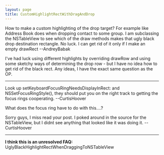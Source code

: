 ```yaml
---
layout: page
title: CustomHighlightRectWithDragAndDrop
---
```




How to make a custom highlighting of the drop target? For example like Address Book does when dropping contact to some group. I am subclassing the NSTableView to see which of the draw methods makes that ugly black drop destination rectangle. No luck. I can get rid of it only if I make an empty drawRect --AndreyBabak

I've had luck using different highlights by overriding drawRow and using some sketchy ways of determining the drop row - but I have no idea how to get rid of the black rect.  Any ideas, I have the exact same question as the OP.

----

Look up setKeyboardFocusRingNeedsDisplayInRect: and NSSetFocusRingStyle(), they should put you on the right track to getting the focus rings cooperating. --CurtisHoover

What does the focus ring have to do with this....?
 
Sorry guys, I miss read your post. I poked around in the source for the NSTableView, but I didnt see anything that looked like it was doing it. -- CurtisHoover

----
**I think this is an unresolved FAQ:** UglyBlackHighlightRectWhenDraggingToNSTableView

